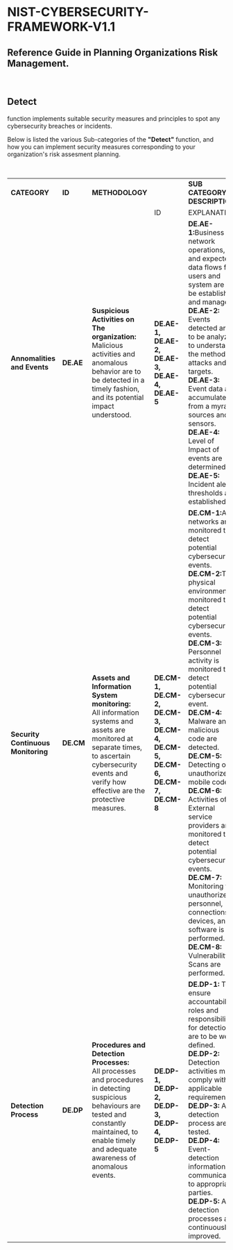 # NIST-CYBERSECURITY-FRAMEWORK-V1.1
<h2>Reference Guide in Planning Organizations Risk Management.</h2>

<br>

<h2>Detect</h2> function implements suitable security measures and principles to spot any cybersecurity breaches or incidents.

Below is listed the various Sub-categories of the <strong>"Detect"</strong> function, and how you can implement security measures corresponding to your organization's risk assesment planning.




<br>

<table>
<tr>
<td><strong>CATEGORY</strong></td><td><strong>ID</strong></td><td><strong>METHODOLOGY</strong></td><td></td><td><strong>SUB CATEGORY DESCRIPTION</strong></td>
</tr>
<tr>
<tr>
<td>  </td><td>  </td><td>  </td><td> ID</td><td>EXPLANATION</td>
</tr>
<td><strong>Annomalities and Events</strong></td><td><strong>DE.AE</strong></td><td><strong>Suspicious Activities on The organization:   </strong><br> Malicious activities and anomalous behavior are to be detected in a timely fashion, and its potential impact understood. 
</td><td><strong>DE.AE-1,<br> DE.AE-2, <br> DE.AE-3, <br> DE.AE-4, <br> DE.AE-5</strong></td><td><strong>DE.AE-1:</strong>Business network operations, and expected data flows for users and system are to be established and managed. <br><strong>DE.AE-2:</strong> Events detected are to be analyzed to understand the method of attacks and targets.                                  <br><strong>DE.AE-3:</strong> Event data are accumulated from a myraid sources and sensors. <br>
  <strong>DE.AE-4:</strong> Level of Impact of events are determined. <br> 
  <strong>DE.AE-5:</strong> Incident alert thresholds are established.   
</td>
</tr>


                                                                                                                                                                                                                                                                                                                                                                                                                                                                                                                                                                                                                                                              


  
<td><strong>Security Continuous Monitoring</strong></td><td><strong>DE.CM</strong></td><td><strong>Assets and Information System monitoring:  </strong><br> All information systems and assets are monitored at separate times, to ascertain cybersecurity events and verify how effective are the protective measures. 
</td><td><strong>DE.CM-1, <br> DE.CM-2, <br> DE.CM-3, <br> DE.CM-4, <br> DE.CM-5, <br> DE.CM-6, <br> DE.CM-7, <br> DE.CM-8 </strong></td><td><strong>DE.CM-1:</strong>All networks are monitored to detect potential cybersecurity events.     <br><strong>DE.CM-2:</strong>The physical environment is monitored to detect potential cybersecurity events.                                                                                                                    <br><strong> DE.CM-3:</strong> Personnel activity is monitored to detect potential cybersecurity event.                                                                                        <br><strong>DE.CM-4:</strong> Malware and malicious code are detected.     <br>                                                                                              <strong> DE.CM-5:</strong> Detecting of unauthorized mobile code.  <br>
  <strong> DE.CM-6:</strong> Activities of External service providers are monitored to detect potential cybersecurity events.     <br>
  <strong> DE.CM-7:</strong> Monitoring for unauthorized personnel, connections, devices, and software is performed. <br>
 <strong>  DE.CM-8:</strong> Vulnerability Scans are performed. <br>
   </td>
</tr>



                                                                                                                                                                                                                                                                                                                                                








<td><strong>Detection Process</strong></td><td><strong>DE.DP</strong></td><td><strong>Procedures and Detection Processes:</strong><br>  All processes and procedures in detecting suspicious behaviours are tested and constantly maintained, to enable timely and adequate  awareness of anomalous events.  
</td><td><strong>DE.DP-1, DE.DP-2, DE.DP-3, DE.DP-4, DE.DP-5 </strong></td><td><strong>DE.DP-1:</strong>  To ensure accountability, roles and responsibilities for detection are to be well defined.       <br><strong>  DE.DP-2:</strong> Detection activities must comply with all applicable requirements.                                  <br><strong> DE.DP-3:</strong>  All detection process are tested.                                                                                        <br><strong>DE.DP-4: </strong>  Event-detection information is communicated to appropriate parties. <br>
<strong>DE.DP-5: </strong>  All detection processes are continuously improved.      
  
   </td>
    </tr>
